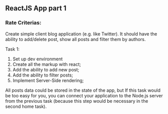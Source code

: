 ## ReactJS App part 1

### Rate Criterias:

Create simple client blog application (e.g. like Twitter). It should have the ability to add/delete post, show all posts and filter them by authors.

Task 1:

1)	Set up dev environment
2)	Create all the markup with react;
3)	Add the ability to add new post;
4)	Add the ability to filter posts;
5)	Implement Server-Side rendering;

All posts data could be stored in the state of the app, but If this task would be too easy for you, you can connect your application to the Node.js server from the previous task (because this step would be necessary in the second home task).
